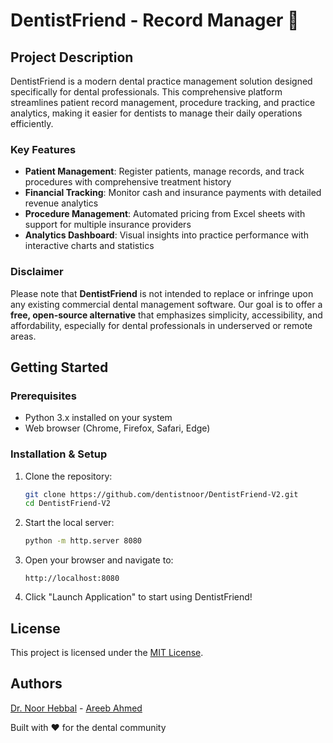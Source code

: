 # DentistFriend - Record Manager 🦷

## Project Description

DentistFriend is a modern dental practice management solution designed specifically for dental professionals. This comprehensive platform streamlines patient record management, procedure tracking, and practice analytics, making it easier for dentists to manage their daily operations efficiently.

### Key Features

- **Patient Management**: Register patients, manage records, and track procedures with comprehensive treatment history
- **Financial Tracking**: Monitor cash and insurance payments with detailed revenue analytics
- **Procedure Management**: Automated pricing from Excel sheets with support for multiple insurance providers
- **Analytics Dashboard**: Visual insights into practice performance with interactive charts and statistics

### Disclaimer

Please note that **DentistFriend** is not intended to replace or infringe upon any existing commercial dental management software. Our goal is to offer a **free, open-source alternative** that emphasizes simplicity, accessibility, and affordability, especially for dental professionals in underserved or remote areas.

## Getting Started

### Prerequisites

- Python 3.x installed on your system
- Web browser (Chrome, Firefox, Safari, Edge)

### Installation & Setup

1. Clone the repository:

   ```bash
   git clone https://github.com/dentistnoor/DentistFriend-V2.git
   cd DentistFriend-V2
   ```

2. Start the local server:

   ```bash
   python -m http.server 8080
   ```

3. Open your browser and navigate to:

   ```text
   http://localhost:8080
   ```

4. Click "Launch Application" to start using DentistFriend!

## License

This project is licensed under the [MIT License](LICENSE).

## Authors

[Dr. Noor Hebbal](https://github.com/dentistnoor) - [Areeb Ahmed](https://github.com/areebahmeddd)

Built with ❤️ for the dental community
